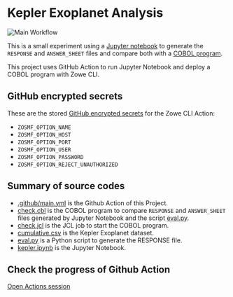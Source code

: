 # Kepler Exoplanet Analysis

![Main Workflow](https://github.com/richardnas/kepler-exoplanet-analysis/workflows/Main%20Workflow/badge.svg)

This is a small experiment using a [Jupyter notebook](./kepler.ipynb) to generate the `RESPONSE` and `ANSWER_SHEET` files and compare both with a [COBOL program](./check.cbl).

This project uses GitHub Action to run Jupyter Notebook and deploy a COBOL program with Zowe CLI.

## GitHub encrypted secrets
These are the stored [GitHub encrypted secrets](https://docs.github.com/en/free-pro-team@latest/actions/reference/encrypted-secrets) for the Zowe CLI Action:
- `ZOSMF_OPTION_NAME`
- `ZOSMF_OPTION_HOST`
- `ZOSMF_OPTION_PORT`
- `ZOSMF_OPTION_USER`
- `ZOSMF_OPTION_PASSWORD`
- `ZOSMF_OPTION_REJECT_UNAUTHORIZED`

## Summary of source codes

- [.github/main.yml](.github/main.yml) is the Github Action of this Project.
- [check.cbl](./check.cbl) is the COBOL program to compare `RESPONSE` and `ANSWER_SHEET` files generated by Jupyter Notebook and the script [eval.py](./eval.py).
- [check.jcl](./check.jcl) is the JCL job to start the COBOL program.
- [cumulative.csv](./cumulative.csv) is the Kepler Exoplanet dataset.
- [eval.py](./eval.py) is a Python script to generate the RESPONSE file.
- [kepler.ipynb](./kepler.ipynb) is the Jupyter Notebook.


## Check the progress of Github Action

[Open Actions session](https://github.com/richardnas/kepler-exoplanet-analysis/actions)